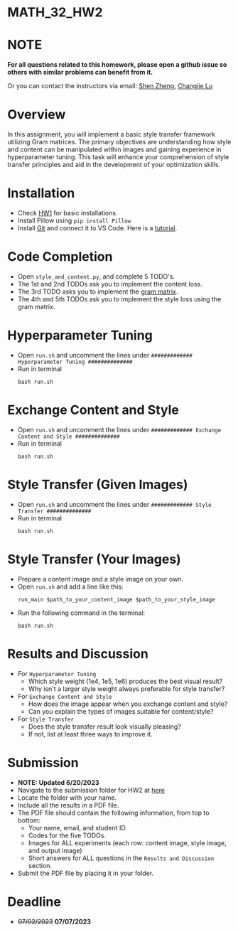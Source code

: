 # MATH_32_HW2

# NOTE
**For all questions related to this homework, please open a github issue so others with similar problems can benefit from it.**

Or you can contact the instructors via email: [Shen Zheng](mailto:shenzhen@andrew.cmu.edu), [Changjie Lu](mailto:lucha@kean.edu)

# Overview
In this assignment, you will implement a basic style transfer framework utilizing Gram matrices. The primary objectives are understanding how style and content can be manipulated within images and gaining experience in hyperparameter tuning. This task will enhance your comprehension of style transfer principles and aid in the development of your optimization skills.

# Installation
* Check [HW1](https://github.com/ShenZheng2000/MATH_32_HW1) for basic installations.
* Install Pillow using `pip install Pillow`
* Install [Git](https://git-scm.com/download/) and connect it to VS Code. Here is a [tutorial](https://stackoverflow.com/questions/42606837/how-do-i-use-bash-on-windows-from-the-visual-studio-code-integrated-terminal).

# Code Completion
* Open `style_and_content.py`, and complete 5 TODO's.
* The 1st and 2nd TODOs ask you to implement the content loss.
* The 3rd TODO asks you to implement the [gram matrix](https://en.wikipedia.org/wiki/Gram_matrix). 
* The 4th and 5th TODOs ask you to implement the style loss using the gram matrix.

# Hyperparameter Tuning
* Open `run.sh` and uncomment the lines under `############# Hyperparameter Tuning ##############`
* Run in terminal
  ```
  bash run.sh
  ```

# Exchange Content and Style
* Open `run.sh` and uncomment the lines under `############# Exchange Content and Style ##############`
* Run in terminal
  ```
  bash run.sh
  ```

# Style Transfer (Given Images)
* Open `run.sh` and uncomment the lines under `############# Style Transfer ##############`
* Run in terminal
  ```
  bash run.sh
  ```
  
# Style Transfer (Your Images)
* Prepare a content image and a style image on your own.
* Open `run.sh` and add a line like this:
  ```
  run_main $path_to_your_content_image $path_to_your_style_image
  ```
* Run the following command in the terminal:
  ```
  bash run.sh
  ```

# Results and Discussion
* For `Hyperparameter Tuning`
  * Which style weight (1e4, 1e5, 1e6) produces the best visual result?
  * Why isn't a larger style weight always preferable for style transfer?
* For `Exchange Content and Style`
  * How does the image appear when you exchange content and style?
  * Can you explain the types of images suitable for content/style?
* For `Style Transfer`
  * Does the style transfer result look visually pleasing?
  * If not, list at least three ways to improve it.

# Submission

* **NOTE: Updated 6/20/2023** 
* Navigate to the submission folder for HW2 at [here](https://drive.google.com/drive/folders/1SAUYLKyXfgZ7JiOueIIpis0e1t3axuah)
* Locate the folder with your name.
* Include all the results in a PDF file. 
* The PDF file should contain the following information, from top to bottom:
  * Your name, email, and student ID.
  * Codes for the five TODOs.
  * Images for ALL experiments (each row: content image, style image, and output image)
  * Short answers for ALL questions in the `Results and Discussion` section.  
* Submit the PDF file by placing it in your folder.

# Deadline
* ~~07/02/2023~~ **07/07/2023**
